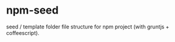 npm-seed
========

seed / template folder file structure for npm project (with gruntjs + coffeescript).
